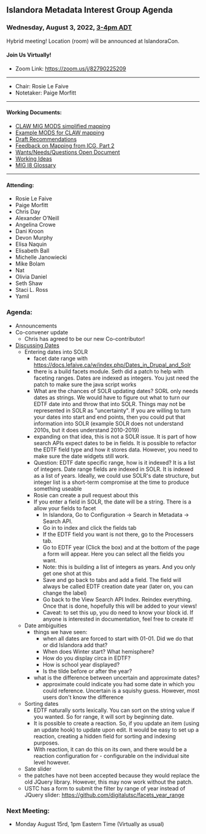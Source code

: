 ## Islandora Metadata Interest Group Agenda
### Wednesday, August 3, 2022, [3-4pm ADT](https://dateful.com/convert/canada-halifax?t=4p.m.)
Hybrid meeting! Location (room) will be announced at IslandoraCon.
#### Join Us Virtually!
* Zoom Link: https://zoom.us/j/82790225209

---
* Chair: Rosie Le Faive
* Notetaker: Paige Morfitt
---

#### Working Documents:
* [CLAW MIG MODS simplified mapping](https://docs.google.com/spreadsheets/d/18u2qFJ014IIxlVpM3JXfDEFccwBZcoFsjbBGpvL0jJI/edit#gid=0)
* [Example MODS for CLAW mapping](https://docs.google.com/spreadsheets/d/1C2Xie7HUDSgRT5v4ldoJvlNdoXz2GHAPvL3PE3TOKW8/edit#gid=1829081124)
* [Draft Recommendations](https://docs.google.com/document/d/15qSO9YcALtYSqd6CUuGx0t8FwUJ5pPwVPz0PA5rU898/edit#heading=h.f9r6knw0rjvu)
* [Feedback on Mapping from ICG, Part 2](https://docs.google.com/document/d/11OpqMMCXM1TFXgsr4yyTQ_cH9DabnD31p7JnuTRQl28/edit?invite=CMWvruEI&ts=5e66437f)
* [Wants/Needs/Questions Open Document](https://docs.google.com/document/d/12Kpb6826TNPzzMuyPS0sESa9TLnmljQmeioWbaPeEdA/edit)
* [Working Ideas](https://github.com/islandora-interest-groups/Islandora-Metadata-Interest-Group/blob/main/working_docs/ideas_and_topics.md)
* [MIG I8 Glossary](https://docs.google.com/document/d/1cfPYFVV9qvvz2VjBRdYUN0CB7AyVDuG-GYavQ27DuBk/edit#heading=h.9fr9xw70meix)


---

#### Attending:
* Rosie Le Faive
* Paige Morfitt
* Chris Day
* Alexander O’Neill
* Angelina Crowe
* Dani Kroon
* Devon Murphy
* Elisa Naquin
* Elisabeth Ball
* Michelle Janowiecki
* Mike Bolam
* Nat
* Olivia Daniel
* Seth Shaw
* Staci L. Ross
* Yamil

### Agenda: 
* Announcements
* Co-convener update
	* Chris has agreed to be our new Co-contributor!  
* [Discussing Dates](https://docs.lefaive.ca/w/index.php/Dates_in_Drupal_and_Solr)
	* Entering dates into SOLR
		* facet date range with https://docs.lefaive.ca/w/index.php/Dates_in_Drupal_and_Solr
		* there is a build facets module. Seth did a patch to help with faceting ranges. Dates are indexed as integers. You just need the patch to make sure the java script works
		* What are the chances of SOLR updating dates? SORL only needs dates as strings. We would have to figure out what to turn our EDTF date into and throw that into SOLR. Things may not be represented in SOLR as "uncertainty". If you are willing to turn your dates into start and end points, then you could put that information into SOLR (example SOLR does not understand 2010s, but it does understand 2010-2019)
		* expanding on that idea, this is not a SOLR issue. It is part of how search APIs expect dates to be in fields. It is possible to refactor the EDTF field type and how it stores data. However, you need to make sure the date widgets still work. 
		* Question: EDTF date specific range, how is it indexed? It is a list of integers. Date range fields are indexed in SOLR.  It is indexed as a list of years. Ideally, we could use SOLR's date structure, but integer list is a short-term compromise at the time to produce something useable 
		* Rosie can create a pull request about this
		* If you enter a field in SOLR, the date will be a string. There is a allow your fields to facet
			* In Islandora, Go to Configuration -> Search in Metadata -> Search API. 
			* Go in to index and click the fields tab
			* If the EDTF field you want is not there, go to the Processers tab. 
			* Go to EDTF year (Click the box)  and at the bottom of the page a form will appear. Here you can select all the fields you want. 
			* Note: this is building a list of integers as years. And you only get one shot at this
			* Save and go back to tabs and add a field. The field will always be called EDTF creation date year (later  on, you can change the label)
			* Go back to the View Search API Index. Reindex everything. Once that is done, hopefully this will be added to your views! 
			* Caveat: to set this up, you do need to know your block id. If anyone is interested in documentation, feel free to create it! 
	* Date ambiguities
		* things we have seen: 
			* when all dates are forced to start with 01-01. Did we do that or did Islandora add that? 
			* When does Winter start? What hemisphere? 
			* How do you display circa in EDTF? 
			* How is school year displayed? 
			* Is the tilde before or after the year? 
		* what is the difference between uncertain and approximate dates? 
			* approximate could indicate you had some date in which you could reference. Uncertain is a squishy guess. However, most users don't know the difference
	* Sorting dates
		* EDTF naturally sorts lexically. You can sort on the string value if you wanted. So for range, it will sort by beginning date. 
		* It is possible to create a reaction. So, if you update an item (using an update hook) to update upon edit. It would be easy to set up a reaction, creating a hidden field for sorting and indexing purposes. 
		* With reaction, it can do this on its own, and there would be a reaction configuration for - configurable on the individual site level however. 
	* Sate slider
	* 	the patches have not been accepted because they would replace the old JQuery library. However, this may now work without the patch. 
	* 	USTC has a form to submit the filter by range of year instead of JQuery slider: https://github.com/digitalutsc/facets_year_range


    
### Next Meeting:
* Monday August 15rd, 1pm Eastern Time (Virtually as usual)
